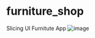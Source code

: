 # furniture_shop

Slicing UI Furnitute App
![image](https://github.com/ThunderWolf42/furniture_shop/assets/124669010/bb2f92e3-cb0c-4226-b35c-1083a4029038)



